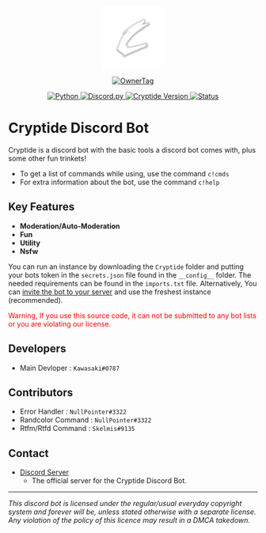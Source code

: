 <p align="center">
	<a href="#">
		<img align="center"
			width="128"
			alt="Logo"
			src="/Images/Logo.png">
	</a>
</p>

<p align="center">
<a href="https://top.gg/bot/811349622709944390">
  <img src="https://top.gg/api/widget/owner/811349622709944390.svg?noavatar=true" alt="OwnerTag" />
  </a>
</p>

<p align="center">
<a href="https://www.python.org/">
	<img alt="Python" src="https://img.shields.io/badge/Python-3.9-yellow.svg">
</a>
<a href="https://pypi.org/project/discord.py/">
	<img alt="Discord.py" src="https://img.shields.io/badge/Discord.py-1.7-blue.svg">
</a>
<a href="https://github.com/TracedPoints/cryptide-db#">
	<img alt="Cryptide Version" src="https://img.shields.io/badge/Cryptide-2.4.6-lightgrey.svg">
</a>

<a href="https://top.gg/bot/811349622709944390/">
	<img alt="Status" src="https://img.shields.io/badge/status-online-brightgreen.svg">
</a>
</p>

# Cryptide Discord Bot
Cryptide is a discord bot with the basic tools a discord bot comes with, plus some other fun trinkets!
- To get a list of commands while using, use the command `c!cmds`
- For extra information about the bot, use the command `c!help`

## Key Features
- **Moderation/Auto-Moderation**
- **Fun**
- **Utility**
- **Nsfw**

You can run an instance by downloading the `Cryptide` folder and putting your bots token in the `secrets.json` file found in the `__config__` folder. The needed requirements can be found in the `imports.txt` file. Alternatively, You can [invite the bot to your server](https://discord.com/api/oauth2/authorize?client_id=811349622709944390&permissions=8&scope=bot) and use the freshest instance (recommended).
<p style="color:red">Warning, If you use this source code, it can not be submitted to any bot lists or you are violating our license.</p>

## Developers
- Main Devloper : `Kawasaki#0787`

## Contributors
- Error Handler : `NullPointer#3322`
- Randcolor Command : `NullPointer#3322`
- Rtfm/Rtfd Command : `Skelmis#9135`

## Contact
- [Discord Server](https://discord.gg/8JuseZMjzf)
  - The official server for the Cryptide Discord Bot.

----
*This discord bot is licensed under the regular/usual everyday copyright system and forever will be, unless stated otherwise with a separate license. Any violation of the policy of this licence may result in a DMCA takedown.*
